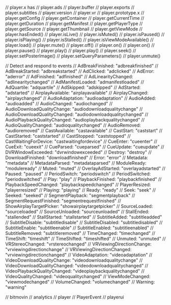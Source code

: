 // player.x has 
  // player.ads
  // player.buffer
  // player.exports
  // player.subtitles
  // player.version
  // player.vr
  // player.prototype.x
    // player.getConfig
    // player.getContainer
    // player.getCurrentTime
    // player.getDuration
    // player.getManifest
    // player.getPlayerType
    // player.getSource
    // player.getThumbnail
    // player.getViewMode
    // player.hasEnded()
    // player.isLive()
    // player.isMuted()
    // player.isPaused()
    // player.isPlaying()
    // player.isStalled()
    // player.isViewModeAvailable()
    // player.load()
    // player.mute()
    // player.off()
    // player.on()
    // player.on()
    // player.pause()
    // player.play()
    // player.play()
    // player.seek()
    // player.setPosterImage()
    // player.setQueryParameters()
    // player.unmute()

// Detect and respond to events
  // AdBreakFinished: "adbreakfinished"
  // AdBreakStarted: "adbreakstarted"
  // AdClicked: "adclicked"
  // AdError: "aderror"
  // AdFinished: "adfinished"
  // AdLinearityChanged: "adlinearitychanged"
  // AdManifestLoaded: "admanifestloaded"
  // AdQuartile: "adquartile"
  // AdSkipped: "adskipped"
  // AdStarted: "adstarted"
  // AirplayAvailable: "airplayavailable"
  // AirplayChanged: "airplaychanged"
  // AudioAdaptation: "audioadaptation"
  // AudioAdded: "audioadded"
  // AudioChanged: "audiochanged"
  // AudioDownloadQualityChange: "audiodownloadqualitychange"
  // AudioDownloadQualityChanged: "audiodownloadqualitychanged"
  // AudioPlaybackQualityChanged: "audioplaybackqualitychanged"
  // AudioQualityChanged: "audioqualitychanged"
  // AudioRemoved: "audioremoved"
  // CastAvailable: "castavailable"
  // CastStart: "caststart"
  // CastStarted: "caststarted"
  // CastStopped: "caststopped"
  // CastWaitingForDevice: "castwaitingfordevice"
  // CueEnter: "cueenter"
  // CueExit: "cueexit"
  // CueParsed: "cueparsed"
  // CueUpdate: "cueupdate"
  // DVRWindowExceeded: "dvrwindowexceeded"
  // Destroy: "destroy"
  // DownloadFinished: "downloadfinished"
  // Error: "error"
  // Metadata: "metadata"
  // MetadataParsed: "metadataparsed"
  // ModuleReady: "moduleready"
  // Muted: "muted"
  // OverlayAdStarted: "overlayadstarted"
  // Paused: "paused"
  // PeriodSwitch: "periodswitch"
  // PeriodSwitched: "periodswitched"
  // Play: "play"
  // PlaybackFinished: "playbackfinished"
  // PlaybackSpeedChanged: "playbackspeedchanged"
  // PlayerResized: "playerresized"
  // Playing: "playing"
  // Ready: "ready"
  // Seek: "seek"
  // Seeked: "seeked"
  // SegmentPlayback: "segmentplayback"
  // SegmentRequestFinished: "segmentrequestfinished"
  // ShowAirplayTargetPicker: "showairplaytargetpicker"
  // SourceLoaded: "sourceloaded"
  // SourceUnloaded: "sourceunloaded"
  // StallEnded: "stallended"
  // StallStarted: "stallstarted"
  // SubtitleAdded: "subtitleadded"
  // SubtitleDisable: "subtitledisable"
  // SubtitleDisabled: "subtitledisabled"
  // SubtitleEnable: "subtitleenable"
  // SubtitleEnabled: "subtitleenabled"
  // SubtitleRemoved: "subtitleremoved"
  // TimeChanged: "timechanged"
  // TimeShift: "timeshift"
  // TimeShifted: "timeshifted"
  // Unmuted: "unmuted"
  // VRStereoChanged: "vrstereochanged"
  // VRViewingDirectionChange: "vrviewingdirectionchange"
  // VRViewingDirectionChanged: "vrviewingdirectionchanged"
  // VideoAdaptation: "videoadaptation"
  // VideoDownloadQualityChange: "videodownloadqualitychange"
  // VideoDownloadQualityChanged: "videodownloadqualitychanged"
  // VideoPlaybackQualityChanged: "videoplaybackqualitychanged"
  // VideoQualityChanged: "videoqualitychanged"
  // ViewModeChanged: "viewmodechanged"
  // VolumeChanged: "volumechanged"
  // Warning: "warning"

// bitmovin
  // analytics
  // player
    // PlayerEvent
  // playerui